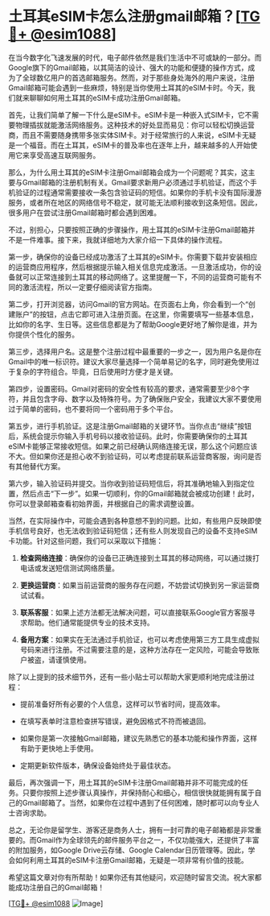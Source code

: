 # 土耳其eSIM卡怎么注册gmail邮箱？[[TG💪+ @esim1088](https://t.me/s/esim1088)]

在当今数字化飞速发展的时代，电子邮件依然是我们生活中不可或缺的一部分。而Google旗下的Gmail邮箱，以其简洁的设计、强大的功能和便捷的操作方式，成为了全球数亿用户的首选邮箱服务。然而，对于那些身处海外的用户来说，注册Gmail邮箱可能会遇到一些麻烦，特别是当你使用土耳其的eSIM卡时。今天，我们就来聊聊如何用土耳其的eSIM卡成功注册Gmail邮箱。

首先，让我们简单了解一下什么是eSIM卡。eSIM卡是一种嵌入式SIM卡，它不需要物理插拔就能激活网络服务。这种技术的好处显而易见：你可以轻松切换运营商，而且不需要随身携带多张实体SIM卡。对于经常旅行的人来说，eSIM卡无疑是一个福音。而在土耳其，eSIM卡的普及率也在逐年上升，越来越多的人开始使用它来享受高速互联网服务。

那么，为什么用土耳其的eSIM卡注册Gmail邮箱会成为一个问题呢？其实，这主要与Gmail邮箱的注册机制有关。Gmail要求新用户必须通过手机验证，而这个手机验证的过程通常需要接收一条包含验证码的短信。如果你的手机卡没有国际漫游服务，或者所在地区的网络信号不稳定，就可能无法顺利接收到这条短信。因此，很多用户在尝试注册Gmail邮箱时都会遇到困难。

不过，别担心，只要按照正确的步骤操作，用土耳其的eSIM卡注册Gmail邮箱并不是一件难事。接下来，我就详细地为大家介绍一下具体的操作流程。

第一步，确保你的设备已经成功激活了土耳其的eSIM卡。你需要下载并安装相应的运营商应用程序，然后根据提示输入相关信息完成激活。一旦激活成功，你的设备就可以正常连接到土耳其的移动网络了。这里提醒一下，不同的运营商可能有不同的激活流程，所以一定要仔细阅读官方指南。

第二步，打开浏览器，访问Gmail的官方网站。在页面右上角，你会看到一个“创建账户”的按钮，点击它即可进入注册页面。在这里，你需要填写一些基本信息，比如你的名字、生日等。这些信息都是为了帮助Google更好地了解你是谁，并为你提供个性化的服务。

第三步，选择用户名。这是整个注册过程中最重要的一步之一，因为用户名是你在Gmail中的唯一标识符。建议大家尽量选择一个简单易记的名字，同时避免使用过于复杂的字符组合。毕竟，日后使用时方便才是关键。

第四步，设置密码。Gmail对密码的安全性有较高的要求，通常需要至少8个字符，并且包含字母、数字以及特殊符号。为了确保账户安全，我建议大家不要使用过于简单的密码，也不要将同一个密码用于多个平台。

第五步，进行手机验证。这是注册Gmail邮箱的关键环节。当你点击“继续”按钮后，系统会提示你输入手机号码以接收验证码。此时，你需要确保你的土耳其eSIM卡能够正常接收短信。如果之前已经确认网络连接无误，那么这个问题应该不大。但如果你还是担心收不到验证码，可以考虑提前联系运营商客服，询问是否有其他替代方案。

第六步，输入验证码并提交。当你收到验证码短信后，将其准确地输入到指定位置，然后点击“下一步”。如果一切顺利，你的Gmail邮箱就会被成功创建！此时，你可以登录邮箱查看初始界面，并根据自己的需求调整设置。

当然，在实际操作中，可能会遇到各种意想不到的问题。比如，有些用户反映即使手机信号良好，也无法收到验证码短信；还有些人则发现自己的设备不支持eSIM卡功能。针对这些问题，我们可以采取以下措施：

1. **检查网络连接**：确保你的设备已正确连接到土耳其的移动网络，可以通过拨打电话或发送短信测试网络质量。
   
2. **更换运营商**：如果当前运营商的服务存在问题，不妨尝试切换到另一家运营商试试看。

3. **联系客服**：如果上述方法都无法解决问题，可以直接联系Google官方客服寻求帮助。他们通常能提供专业的技术支持。

4. **备用方案**：如果实在无法通过手机验证，也可以考虑使用第三方工具生成虚拟号码来进行注册。不过需要注意的是，这种方法存在一定风险，可能会导致账户被盗，请谨慎使用。

除了以上提到的技术细节外，还有一些小贴士可以帮助大家更顺利地完成注册过程：

- 提前准备好所有必要的个人信息，这样可以节省时间，提高效率。
  
- 在填写表单时注意检查拼写错误，避免因格式不符而被退回。

- 如果你是第一次接触Gmail邮箱，建议先熟悉它的基本功能和操作界面，这样有助于更快地上手使用。

- 定期更新软件版本，确保设备始终处于最佳状态。

最后，再次强调一下，用土耳其的eSIM卡注册Gmail邮箱并非不可能完成的任务。只要你按照上述步骤认真操作，并保持耐心和细心，相信很快就能拥有属于自己的Gmail邮箱了。当然，如果你在过程中遇到了任何困难，随时都可以向专业人士咨询求助。

总之，无论你是留学生、游客还是商务人士，拥有一封可靠的电子邮箱都是非常重要的。而Gmail作为全球领先的邮件服务平台之一，不仅功能强大，还提供了丰富的附加服务，如Google Drive云存储、Google Calendar日历管理等。因此，学会如何利用土耳其的eSIM卡注册Gmail邮箱，无疑是一项非常有价值的技能。

希望这篇文章对你有所帮助！如果你还有其他疑问，欢迎随时留言交流。祝大家都能成功注册自己的Gmail邮箱！

[[TG💪+ @esim1088](https://t.me/s/esim1088) ![Image](https://i.postimg.cc/4NQfJmqS/Snipaste-2025-05-13-00-14-12.png)]